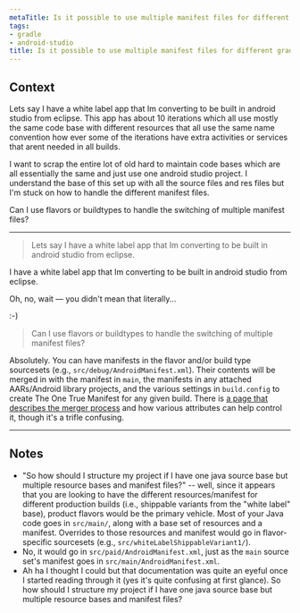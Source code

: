 ```yaml
---
metaTitle: Is it possible to use multiple manifest files for different gradle builds/flavors
tags:
- gradle
- android-studio
title: Is it possible to use multiple manifest files for different gradle builds/flavors
---
```


## Context

Lets say I have a white label app that Im converting to be built in android studio from eclipse. This app has about 10 iterations which all use mostly the same code base with different resources that all use the same name convention how ever some of the iterations have extra activities or services that arent needed in all builds.


I want to scrap the entire lot of old hard to maintain code bases which are all essentially the same and just use one android studio project. I understand the base of this set up with all the source files and res files but I'm stuck on how to handle the different manifest files.


Can I use flavors or buildtypes to handle the switching of multiple manifest files?



---


> 
> Lets say I have a white label app that Im converting to be built in android studio from eclipse.
> 
> 
> 


I have a white label app that Im converting to be built in android studio from eclipse.


Oh, no, wait — you didn't mean that literally...


:-)



> 
> Can I use flavors or buildtypes to handle the switching of multiple manifest files?
> 
> 
> 


Absolutely. You can have manifests in the flavor and/or build type sourcesets (e.g., `src/debug/AndroidManifest.xml`). Their contents will be merged in with the manifest in `main`, the manifests in any attached AARs/Android library projects, and the various settings in `build.config` to create The One True Manifest for any given build. There is [a page that describes the merger process](https://developer.android.com/studio/build/manifest-merge.html) and how various attributes can help control it, though it's a trifle confusing.



---

## Notes

-  "So how should I structure my project if I have one java source base but multiple resource bases and manifest files?" -- well, since it appears that you are looking to have the different resources/manifest for different production builds (i.e., shippable variants from the "white label" base), product flavors would be the primary vehicle. Most of your Java code goes in `src/main/`, along with a base set of resources and a manifest. Overrides to those resources and manifest would go in flavor-specific sourcesets (e.g., `src/whiteLabelShippableVariant1/`).
-  No, it would go in `src/paid/AndroidManifest.xml`, just as the `main` source set's manifest goes in `src/main/AndroidManifest.xml`.
- Ah ha I thought I could but that documentation was quite an eyeful once I started reading through it (yes it's quite confusing at first glance). So how should I structure my project if I have one java source base but multiple resource bases and manifest files?
